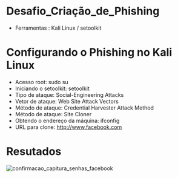 # Desafio_Criação_de_Phishing

*  Ferramentas :
Kali Linux / setoolkit
#  Configurando o Phishing no Kali Linux
*  Acesso root: sudo su
*  Iniciando o setoolkit: setoolkit
*  Tipo de ataque: Social-Engineering Attacks
*  Vetor de ataque: Web Site Attack Vectors
*  Método de ataque: Credential Harvester Attack Method 
*  Método de ataque: Site Cloner
*  Obtendo o endereço da máquina: ifconfig
*  URL para clone: http://www.facebook.com
#  Resutados
![confirmacao_capitura_senhas_facebook](https://github.com/Danilo1994/Desafio_Cria-o_de_Phishing/assets/47526243/0fa8366e-bb35-4afe-8a4a-f9f8f71b7177)

